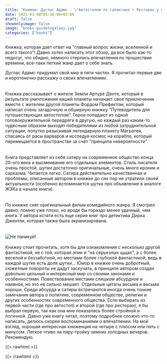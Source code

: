 ```yaml
---
title: "Книжки: Дуглас Адамс - \"Автостопом по галактике + Ресторан у конца Вселенной\""
date: 2021-01-08T04:38:00+03:00
draft: false
showonlyimage: false
image: "books-guidetogalaxy.jpg"
categories: ["books"]
---
```

Книжка, которая дает ответ на "главный вопрос жизни, вселенной и всего такого"! Давно хотел написать этот обзор, да все было как-то недосуг, что обидно, немного стерлись впечатления по прошествии времени, все-таки легкий жанр дает о себе знать.
<!--more-->
Дуглас Адамс придумал свой мир в пяти частях. Я прочитал первые две и коротенечко расскажу о своих впечатлениях.  
</br>  
Книжка рассказывает о жителе Земли Артуре Денте, который в результате уничтожения нашей планеты начинает свое приключение вместе с жителем другой планеты Фордом Префектом, который написал очень загадочную и обширную книжку "Путеводитель для путешествующих автостопом". Герои попадают из одной головокружительной передряги в другую, но каждый раз каким-то чудесным образом выходят победителями из любой затруднительной ситуации, попутно разыскивая легендарную планету Магратея, спасаясь от расы варваров и исследуя космос на корабле, который перемещается в пространстве за счет "принципа невероятности".  
</br>  
Книга представляет из себя сатиру на современное общество конца 20-ого века и высмеивание его отдельных элементов. Стиль писателя очень простой, шутки достаточно оригинальные, очень много иронии и сарказма. Читается легко. Сатира действительно качественная и проблемы, описанные автором в книжке до сих пор не утратили своей актуальности (особенно вспоминается шутка про объявление в аналоге ЖЭКа в начале книги).  
</br>  
По книжке снят оригинальный фильм комедийного жанра. Я смотрел давно, помню уже плохо, но вроде бы гораздо менее удачный, чем книга. У автора кстати есть еще серия книг про детектива Дирка Джентли, которая также была экранизирована.  
</br>  
![Не паникуй!](/books-guidetogalaxy2.jpg)
</br>  
Книжку стоит прочитать, хотя бы для ознакомления с несколько другой фантастикой, не с той, которая эпик и "на серьезных щщах", а с более веселой и беззаботной, но местами более глубокой фантастикой, ведь в каждой шутке есть доля шутки... Юмор в книжке очень добротный, сюжетные повороты не дадут заскучать, в принципе автором создан довольно цельный и интересный мир со своими законами и особенностями. Повествование местами слишком абсурдное и наивное, но это не сильно мешает. Отдельные цитаты весьма и весьма хороши. Среди абсурда и сатиры встречаются иногда очень тонкие замечания автора о политике, современном обществе, религии и других особенностях современного общества. Если выбирать из первой части (где про автостоп) и второй (где про ресторан), я бы выбрал первую, так как она мне показалась более стройной и логичной. Давно уже книгу читал, поэтому подробнее сложно что-то написать, делюсь скорее воспоминаниями о впечатлении. На мой взгляд, хорошая интересная книженция на четыре с плюсом или пять с минусом. Легкое чтиво на пару-тройку зимних холодных вечеров. Рекомендую.

{{< rawhtml >}}
<div id="graphcomment"></div>
<script type="text/javascript">

  window.gc_params = {
    graphcomment_id: 'https-psyhut-ru',

    // if your website has a fixed header, indicate it's height in pixels
    fixed_header_height: 0,
  };
  
  (function() {
    var gc = document.createElement('script'); gc.type = 'text/javascript'; gc.async = true;
    gc.src = 'https://graphcomment.com/js/integration.js?' + Math.round(Math.random() * 1e8);
    (document.getElementsByTagName('head')[0] || document.getElementsByTagName('body')[0]).appendChild(gc);
  })();

</script>
{{< /rawhtml >}}
